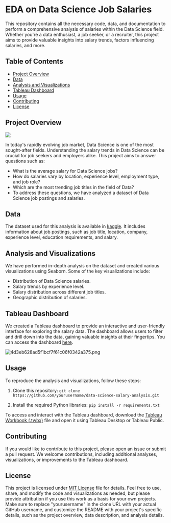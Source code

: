 # EDA on Data Science Job Salaries

This repository contains all the necessary code, data, and documentation to perform a comprehensive analysis of salaries within the Data Science field. Whether you're a data enthusiast, a job seeker, or a recruiter, this project aims to provide valuable insights into salary trends, factors influencing salaries, and more.

## Table of Contents

- [Project Overview](#project-overview)
- [Data](#data)
- [Analysis and Visualizations](#analysis-and-visualizations)
- [Tableau Dashboard](#tableau-dashboard)
- [Usage](#usage)
- [Contributing](#contributing)
- [License](#license)

## Project Overview

![](https://repository-images.githubusercontent.com/265904235/46eef600-9bab-11ea-87d9-ff5e73c39b97)

In today's rapidly evolving job market, Data Science is one of the most sought-after fields. Understanding the salary trends in Data Science can be crucial for job seekers and employers alike. This project aims to answer questions such as:

- What is the average salary for Data Science jobs?
- How do salaries vary by location, experience level, employment type, and job role?
- Which are the most trending job titles in the field of Data?
- To address these questions, we have analyzed a dataset of Data Science job postings and salaries.

## Data

The dataset used for this analysis is available in  [kaggle](https://www.kaggle.com/datasets/arnabchaki/data-science-salaries-2023). It includes information about job postings, such as job title, location, company, experience level, education requirements, and salary.

## Analysis and Visualizations

We have performed in-depth analysis on the dataset and created various visualizations using Seaborn. Some of the key visualizations include:

- Distribution of Data Science salaries.
- Salary trends by experience level.
- Salary distribution across different job titles.
- Geographic distribution of salaries.

## Tableau Dashboard

We created a Tableau dashboard to provide an interactive and user-friendly interface for exploring the salary data. The dashboard allows users to filter and drill down into the data, gaining valuable insights at their fingertips. You can access the dashboard [here](https://public.tableau.com/app/profile/ishita.sharma7620/viz/Datasciencejobsalaries_16935291280440/DatasciencejobsalariesDashboard).

![4d3eb628ad5f1bcf7f61c06f0342a375.png](https://imgtr.ee/images/2023/09/02/4d3eb628ad5f1bcf7f61c06f0342a375.png)

## Usage

To reproduce the analysis and visualizations, follow these steps:

1. Clone this repository: `git clone https://github.com/yourusername/data-science-salary-analysis.git`

2. Install the required Python libraries: `pip install -r requirements.txt`

To access and interact with the Tableau dashboard, download the [Tableau Workbook (.twbx)](https://github.com/ishita1432/EDA-on-Data-Science-Job-Salaries/blob/main/Data%20science%20job%20salaries.twbx) file and open it using Tableau Desktop or Tableau Public.

## Contributing

If you would like to contribute to this project, please open an issue or submit a pull request. We welcome contributions, including additional analyses, visualizations, or improvements to the Tableau dashboard.

## License

This project is licensed under [MIT License](https://opensource.org/license/mit/) file for details. Feel free to use, share, and modify the code and visualizations as needed, but please provide attribution if you use this work as a basis for your own projects.
Make sure to replace "yourusername" in the clone URL with your actual GitHub username, and customize the README with your project's specific details, such as the project overview, data description, and analysis details.








